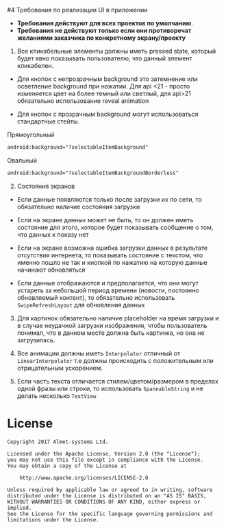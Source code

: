 #4 Требования по реализации UI в приложении


* __Требования действуют для всех проектов по умолчанию__.
* __Требования не действуют только если они противоречат желаниями заказчика по конкретному экрану/проекту__




1. Все кликабельные элементы должны иметь pressed state, который будет явно показывать пользователю, что данный элемент кликабелен.

 *  Для кнопок с непрозрачным background это затемнение или осветление background при нажатии. Для api <21 - просто изменяется цвет на более темный или светлый, для api>21 обязательно использование reveal animation

 * Для кнопок с прозрачным background могут использоваться стандартные стейты.

  Прямоугольный
  ```xml
  android:background="?selectableItemBackground"
  ```

  Овальный
  ```xml
  android:background="?selectableItemBackgroundBorderless"
  ```

2. Состояния экранов

 * Если данные появляются только после загрузки их по сети, то обязательно наличие состояния загрузки

 * Если на экране данных может не быть, то он  должен иметь состояние для этого, которое будет показывать сообщение о том, что данных к показу нет

 * Если на экране возможна ошибка загрузки данных в результате отсутствия интернета, то показывать состояние с текстом, что именно пошло не так и кнопкой по нажатию на которую данные начинают обновляться

 * Если данные отображаются и предполагается, что они могут устареть за небольшой период времени (новости, постоянно обновляемый контент), то обязательно использовать `SwipeRefreshLayout` для обновления данных

3. Для картинок обязательно наличие placeholder на время загрузки и в случае неудачной загрузки изображения, чтобы пользователь понимал, что в данном месте должна быть картинка, но она не загрузилась. 

4. Все анимации должны иметь `Interpolator` отличный от `LinearInterpolator` т.е должны происходить с положительным или отрицательным ускорением. 

5. Если часть текста отличается стилем/цветом/размером в пределах одной фразы или строки, то использовать `SpannableString` и не делать несколько `TextView`

# License

```
Copyright 2017 Almet-systems Ltd.

Licensed under the Apache License, Version 2.0 (the "License");
you may not use this file except in compliance with the License.
You may obtain a copy of the License at

    http://www.apache.org/licenses/LICENSE-2.0

Unless required by applicable law or agreed to in writing, software
distributed under the License is distributed on an "AS IS" BASIS,
WITHOUT WARRANTIES OR CONDITIONS OF ANY KIND, either express or implied.
See the License for the specific language governing permissions and
limitations under the License.
```
